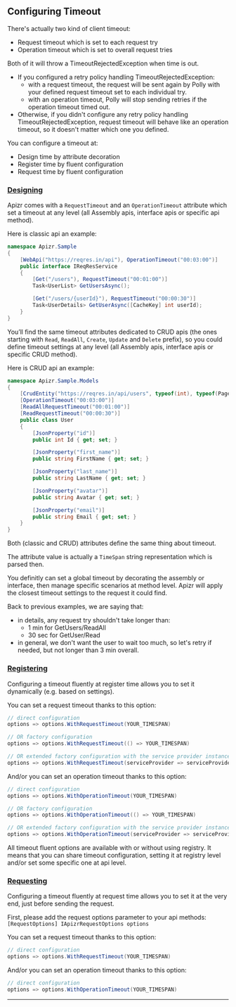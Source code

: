 ﻿## Configuring Timeout

There's actually two kind of client timeout:
- Request timeout which is set to each request try
- Operation timeout which is set to overall request tries

Both of it will throw a TimeoutRejectedException when time is out.
- If you configured a retry policy handling TimeoutRejectedException:
  - with a request timeout, the request will be sent again by Polly with your defined request timeout set to each individual try.
  - with an operation timeout, Polly will stop sending retries if the operation timeout timed out.
- Otherwise, if you didn't configure any retry policy handling TimeoutRejectedException, request timeout will behave like an operation timeout, so it doesn't matter which one you defined.

You can configure a timeout at:
- Design time by attribute decoration
- Register time by fluent configuration
- Request time by fluent configuration

### [Designing](#tab/tabid-designing)

Apizr comes with a `RequestTimeout` and an `OperationTimeout` attribute which set a timeout at any level (all Assembly apis, interface apis or specific api method).

Here is classic api an example:
```csharp
namespace Apizr.Sample
{
    [WebApi("https://reqres.in/api"), OperationTimeout("00:03:00")]
    public interface IReqResService
    {
        [Get("/users"), RequestTimeout("00:01:00")]
        Task<UserList> GetUsersAsync();

        [Get("/users/{userId}"), RequestTimeout("00:00:30")]
        Task<UserDetails> GetUserAsync([CacheKey] int userId);
    }
}
```

You’ll find the same timeout attributes dedicated to CRUD apis (the ones starting with `Read`, `ReadAll`, `Create`, `Update` and `Delete` prefix), so you could define timeout settings at any level (all Assembly apis, interface apis or specific CRUD method).

Here is CRUD api an example:
```csharp
namespace Apizr.Sample.Models
{
    [CrudEntity("https://reqres.in/api/users", typeof(int), typeof(PagedResult<>))]
    [OperationTimeout("00:03:00")]
    [ReadAllRequestTimeout("00:01:00")]
    [ReadRequestTimeout("00:00:30")]
    public class User
    {
        [JsonProperty("id")]
        public int Id { get; set; }

        [JsonProperty("first_name")]
        public string FirstName { get; set; }

        [JsonProperty("last_name")]
        public string LastName { get; set; }

        [JsonProperty("avatar")]
        public string Avatar { get; set; }

        [JsonProperty("email")]
        public string Email { get; set; }
    }
}
```

Both (classic and CRUD) attributes define the same thing about timeout.

The attribute value is actually a `TimeSpan` string representation which is parsed then.

You definitly can set a global timeout by decorating the assembly or interface, then manage specific scenarios at method level.
Apizr will apply the closest timeout settings to the request it could find. 

Back to previous examples, we are saying that:
- in details, any request try shouldn't take longer than:
  - 1 min for GetUsers/ReadAll
  - 30 sec for GetUser/Read
- in general, we don't want the user to wait too much, so let's retry if needed, but not longer than 3 min overall.

### [Registering](#tab/tabid-registering)

Configuring a timeout fluently at register time allows you to set it dynamically (e.g. based on settings).

You can set a request timeout thanks to this option:

```csharp
// direct configuration
options => options.WithRequestTimeout(YOUR_TIMESPAN)

// OR factory configuration
options => options.WithRequestTimeout(() => YOUR_TIMESPAN)

// OR extended factory configuration with the service provider instance
options => options.WithRequestTimeout(serviceProvider => serviceProvider.GetRequiredService<IYourSettingsService>().YOUR_TIMESPAN)
```

And/or you can set an operation timeout thanks to this option:

```csharp
// direct configuration
options => options.WithOperationTimeout(YOUR_TIMESPAN)

// OR factory configuration
options => options.WithOperationTimeout(() => YOUR_TIMESPAN)

// OR extended factory configuration with the service provider instance
options => options.WithOperationTimeout(serviceProvider => serviceProvider.GetRequiredService<IYourSettingsService>().YOUR_TIMESPAN)
```

All timeout fluent options are available with or without using registry. 
It means that you can share timeout configuration, setting it at registry level and/or set some specific one at api level.

### [Requesting](#tab/tabid-requesting)

Configuring a timeout fluently at request time allows you to set it at the very end, just before sending the request.

First, please add the request options parameter to your api methods: ```[RequestOptions] IApizrRequestOptions options```

You can set a request timeout thanks to this option:

```csharp
// direct configuration
options => options.WithRequestTimeout(YOUR_TIMESPAN)
```

And/or you can set an operation timeout thanks to this option:

```csharp
// direct configuration
options => options.WithOperationTimeout(YOUR_TIMESPAN)
```

***